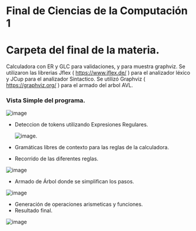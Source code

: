 # Final de Ciencias de la Computación 1


# Carpeta del final de la materia.
Calculadora con ER y GLC para validaciones, y para muestra graphviz.
Se utilizaron las librerias Jflex ( https://www.jflex.de/ ) para el analizador léxico y JCup para el analizador Sintactico.
Se utilizó Graphviz ( https://graphviz.org/ ) para el armado del arbol AVL.

### Vista Simple del programa.

![image](https://github.com/SantiPerez17/FinalCiencias1/assets/55918957/a4028093-ab86-4a3f-b3cb-5c69b370846e)


- Deteccion de tokens utilizando Expresiones Regulares.
  
  ![image](https://github.com/SantiPerez17/FinalCiencias1/assets/55918957/3c4d9c71-b790-4333-8111-9786f0d3d86a).

- Gramáticas libres de contexto para las reglas de la calculadora.
- Recorrido de las diferentes reglas.

![image](https://github.com/SantiPerez17/FinalCiencias1/assets/55918957/58689d48-4980-4676-b979-189e1b699ec4)

 
- Armado de Árbol donde se simplifican los pasos.

![image](https://github.com/SantiPerez17/FinalCiencias1/assets/55918957/525ef54b-b2a3-40f1-8111-8a0fdba9b422)


- Generación de operaciones arismeticas y funciones.
- Resultado final.

 ![image](https://github.com/SantiPerez17/FinalCiencias1/assets/55918957/8164fdb6-7423-4f05-9f19-ff3aef4dc852)

